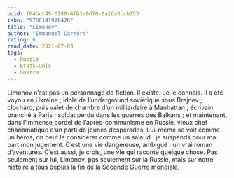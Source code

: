 ```yaml
---
uuid: f64bcc49-6280-4fb1-9d70-8a16a3bcb753
isbn: "9780141976426"
title: "Limonov"
author: "Emmanuel Carrère"
rating: 6
read_date: 2021-07-03
tags:
  - Russie
  - Etats-Unis
  - Guerre
---
```


Limonov n’est pas un personnage de fiction. Il existe. Je le connais. Il a été voyou en Ukraine ; idole de l’underground soviétique sous Brejnev ; clochard, puis valet de chambre d’un milliardaire à Manhattan ; écrivain branché à Paris ; soldat perdu dans les guerres des Balkans ; et maintenant, dans l’immense bordel de l’après-communisme en Russie, vieux chef charismatique d’un parti de jeunes desperados. Lui-même se voit comme un héros, on peut le considérer comme un salaud : je suspends pour ma part mon jugement.
C’est une vie dangereuse, ambiguë : un vrai roman d’aventures. C’est aussi, je crois, une vie qui raconte quelque chose. Pas seulement sur lui, Limonov, pas seulement sur la Russie, mais sur notre histoire à tous depuis la fin de la Seconde Guerre mondiale.
